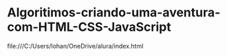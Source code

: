 # Algoritimos-criando-uma-aventura-com-HTML-CSS-JavaScript

file:///C:/Users/lohan/OneDrive/alura/index.html
